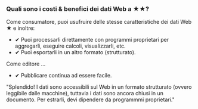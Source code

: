 ### Quali sono i costi &amp; benefici dei dati Web a <span class="stars-inline">&#x2605;&#x2605;</span>?

Come consumatore, puoi usufruire delle stesse caratteristiche dei dati Web <span class="stars-inline">&#x2605;</span> e inoltre:

- &#10004; Puoi processarli direttamente con programmi proprietari per aggregarli, eseguire calcoli, visualizzarli, etc.
- &#10004; Puoi esportarli in un altro formato (strutturato).

Come editore &hellip;

- &#10004; Pubblicare continua ad essere facile.

"Splendido! I dati sono accessibili sul Web in un formato strutturato (ovvero leggibile dalle macchine), tuttavia i dati sono ancora chiusi in un documento. Per estrarli, devi dipendere da programmmi proprietari."